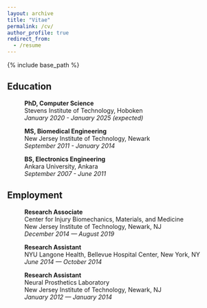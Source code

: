 ```yaml
---
layout: archive
title: "Vitae"
permalink: /cv/
author_profile: true
redirect_from:
  - /resume
---
```


{% include base_path %}

## Education

<p style="margin-left: 40px"><b>PhD, Computer Science</b>
<br>Stevens Institute of Technology, Hoboken
<br><i>January 2020 - January 2025 (expected)</i></p>

<p style="margin-left: 40px"><b>MS, Biomedical Engineering</b>
<br>New Jersey Institute of Technology, Newark
<br><i>September 2011 - January 2014</i></p>

<p style="margin-left: 40px"><b>BS, Electronics Engineering</b>
<br>Ankara University, Ankara
<br><i>September 2007 - June 2011</i></p>

## Employment

<p style="margin-left: 40px"><b>Research Associate</b>
<br>Center for Injury Biomechanics, Materials, and Medicine
<br>New Jersey Institute of Technology, Newark, NJ
<br><i>December 2014 — August 2019</i></p>

<p style="margin-left: 40px"><b>Research Assistant</b>
<br>NYU Langone Health, Bellevue Hospital Center, New York, NY
<br><i>June 2014 — October 2014</i></p>

<p style="margin-left: 40px"><b>Research Assistant</b>
<br>Neural Prosthetics Laboratory
<br>New Jersey Institute of Technology, Newark, NJ
<br><i>January 2012 — January 2014</i></p>

